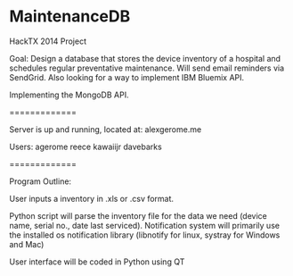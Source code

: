 MaintenanceDB
=============

HackTX 2014 Project

Goal: Design a database that stores the device inventory of a hospital
and schedules regular preventative maintenance. Will send email reminders
via SendGrid. Also looking for a way to implement IBM Bluemix API.

Implementing the MongoDB API.

=============

Server is up and running, located at:
alexgerome.me

Users:
agerome
reece
kawaiijr
davebarks

=============

Program Outline:

User inputs a inventory in .xls or .csv format.

Python script will parse the inventory file for the data we need (device name, 
serial no., date last serviced). Notification system will primarily use the 
installed os notification library (libnotify for linux, systray for Windows and Mac)

User interface will be coded in Python using QT
